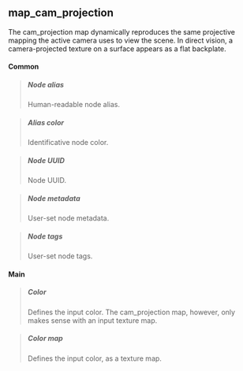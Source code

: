 ## **map_cam_projection**

The cam_projection map dynamically reproduces the same projective mapping the active camera uses to view the scene. In direct vision, a camera-projected texture on a surface appears as a flat backplate.
#### Common

> ##### Node alias
> Human-readable node alias.

> ##### Alias color
> Identificative node color.

> ##### Node UUID
> Node UUID.

> ##### Node metadata
> User-set node metadata.

> ##### Node tags
> User-set node tags.

#### Main

> ##### Color
> Defines the input color. The cam_projection map, however, only makes sense with an input texture map.

> ##### Color map
> Defines the input color, as a texture map.

